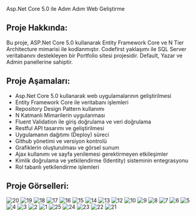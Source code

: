 
Asp.Net Core 5.0 ile Adım Adım Web Geliştirme 



## Proje Hakkında: 
Bu proje, ASP.Net Core 5.0 kullanarak Entity Framework Core ve N Tier Architecture mimarisi ile kodlanmıştır. Codefirst yaklaşımı ile SQL Server veritabanını destekleyen bir Portfolio sitesi projesidir. Default, Yazar ve Admin panellerine sahiptir.

## Proje Aşamaları:
* Asp.Net Core 5.0 kullanarak web uygulamalarının geliştirilmesi
* Entity Framework Core ile veritabanı işlemleri
* Repository Design Pattern kullanımı
* N Katmanlı Mimarilerin uygulanması
* Fluent Validation ile giriş doğrulama ve veri doğrulama
* Restful API tasarımı ve geliştirilmesi
* Uygulamanın dağıtımı (Deploy) süreci
* Github yönetimi ve versiyon kontrolü
* Grafiklerin oluşturulması ve görsel sunum
* Ajax kullanımı ve sayfa yenilemesi gerektirmeyen etkileşimler
* Kimlik doğrulama ve yetkilendirme (Identity) sisteminin entegrasyonu
* Rol tabanlı yetkilendirme işlemleri


## Proje Görselleri:
![20](https://github.com/LETHALPAW/ASP.NET-CORE-5-ILE-KISISEL-CV-SITESI/assets/79024732/0869e7e2-132d-423b-908a-cb4e548e89a2)
![19](https://github.com/LETHALPAW/ASP.NET-CORE-5-ILE-KISISEL-CV-SITESI/assets/79024732/aba382d8-88b6-4252-8831-573ad76401fe)
![18](https://github.com/LETHALPAW/ASP.NET-CORE-5-ILE-KISISEL-CV-SITESI/assets/79024732/61a9caf5-74ad-4745-9561-f24874c541c9)
![17](https://github.com/LETHALPAW/ASP.NET-CORE-5-ILE-KISISEL-CV-SITESI/assets/79024732/756087e0-6ae0-4024-8a86-e2ac56c66076)
![16](https://github.com/LETHALPAW/ASP.NET-CORE-5-ILE-KISISEL-CV-SITESI/assets/79024732/5928e298-2437-440b-b9d8-e9faa564de54)
![15](https://github.com/LETHALPAW/ASP.NET-CORE-5-ILE-KISISEL-CV-SITESI/assets/79024732/c52a9213-7831-492b-bfdc-96dbdebc1373)
![14](https://github.com/LETHALPAW/ASP.NET-CORE-5-ILE-KISISEL-CV-SITESI/assets/79024732/1f4d737e-afe9-452a-8307-10e692a00381)
![13](https://github.com/LETHALPAW/ASP.NET-CORE-5-ILE-KISISEL-CV-SITESI/assets/79024732/cf00387b-fa7d-4d1f-a783-9142aaf48640)
![12](https://github.com/LETHALPAW/ASP.NET-CORE-5-ILE-KISISEL-CV-SITESI/assets/79024732/1e894ffd-ba72-4988-a45f-a2a58df66a91)
![10](https://github.com/LETHALPAW/ASP.NET-CORE-5-ILE-KISISEL-CV-SITESI/assets/79024732/d3af4271-bf0b-4dea-995b-acc61fcdb57e)
![9](https://github.com/LETHALPAW/ASP.NET-CORE-5-ILE-KISISEL-CV-SITESI/assets/79024732/0f352966-82ea-49a1-9019-a01a8982aba0)
![8](https://github.com/LETHALPAW/ASP.NET-CORE-5-ILE-KISISEL-CV-SITESI/assets/79024732/e2d3b2ca-b8b0-4d03-a6bb-6bb89ed9ff5d)
![7](https://github.com/LETHALPAW/ASP.NET-CORE-5-ILE-KISISEL-CV-SITESI/assets/79024732/5158753d-5368-4e4a-8fb8-f6c3875119bc)
![6](https://github.com/LETHALPAW/ASP.NET-CORE-5-ILE-KISISEL-CV-SITESI/assets/79024732/6d20280f-9583-4682-a13a-7c996884d9a4)
![5](https://github.com/LETHALPAW/ASP.NET-CORE-5-ILE-KISISEL-CV-SITESI/assets/79024732/6d6e4961-15d8-4193-9390-18c56ee8345e)
![4](https://github.com/LETHALPAW/ASP.NET-CORE-5-ILE-KISISEL-CV-SITESI/assets/79024732/a69d8ae5-d25d-41c6-a165-b30fcc1ce9db)
![3](https://github.com/LETHALPAW/ASP.NET-CORE-5-ILE-KISISEL-CV-SITESI/assets/79024732/aeab4420-ce06-4c6d-94af-a6cb65aa6a3b)
![2](https://github.com/LETHALPAW/ASP.NET-CORE-5-ILE-KISISEL-CV-SITESI/assets/79024732/347c9430-3391-4e2c-baf7-90e4590fc65a)
![1](https://github.com/LETHALPAW/ASP.NET-CORE-5-ILE-KISISEL-CV-SITESI/assets/79024732/b2ba4653-ed40-4928-8e10-a0bff3286de7)
![25](https://github.com/LETHALPAW/ASP.NET-CORE-5-ILE-KISISEL-CV-SITESI/assets/79024732/c3baa680-727f-4b41-a6b1-714f6b54cf8a)
![24](https://github.com/LETHALPAW/ASP.NET-CORE-5-ILE-KISISEL-CV-SITESI/assets/79024732/2cf4cef0-9725-4437-a742-90ebf2a66a9f)
![23](https://github.com/LETHALPAW/ASP.NET-CORE-5-ILE-KISISEL-CV-SITESI/assets/79024732/a727b1a3-d0ad-4f87-a9a1-f5403a8f8819)
![22](https://github.com/LETHALPAW/ASP.NET-CORE-5-ILE-KISISEL-CV-SITESI/assets/79024732/08e044c5-2058-4e68-8283-4f571cef7a3a)
![21](https://github.com/LETHALPAW/ASP.NET-CORE-5-ILE-KISISEL-CV-SITESI/assets/79024732/111472f6-253c-4cdb-8155-4bca02793039)
